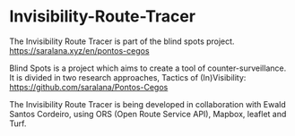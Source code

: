 # Invisibility-Route-Tracer


The Invisibility Route Tracer is part of the blind spots project.
https://saralana.xyz/en/pontos-cegos

Blind Spots is a project which aims to create a tool of counter-surveillance. It is divided in two research approaches, Tactics of (In)Visibility:
https://github.com/saralana/Pontos-Cegos

The Invisibility Route Tracer is being developed in collaboration with Ewald Santos Cordeiro, using ORS (Open Route Service API), Mapbox, leaflet and Turf.
